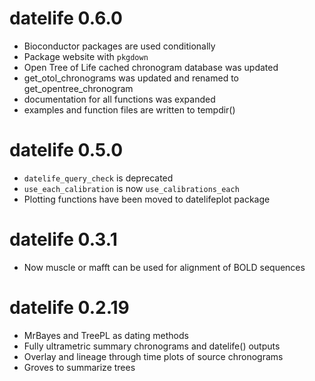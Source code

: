 # datelife 0.6.0

  - Bioconductor packages are used conditionally
  - Package website with `pkgdown`
  - Open Tree of Life cached chronogram database was updated
  - get_otol_chronograms was updated and renamed to get_opentree_chronogram
  - documentation for all functions was expanded
  - examples and function files are written to tempdir()

# datelife 0.5.0

  - `datelife_query_check` is deprecated
  - `use_each_calibration` is now `use_calibrations_each`
  - Plotting functions have been moved to datelifeplot package

# datelife 0.3.1

  - Now muscle or mafft can be used for alignment of BOLD sequences

# datelife 0.2.19

  - MrBayes and TreePL as dating methods
  - Fully ultrametric summary chronograms and datelife() outputs
  - Overlay and lineage through time plots of source chronograms
  - Groves to summarize trees
